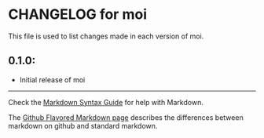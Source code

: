 # CHANGELOG for moi

This file is used to list changes made in each version of moi.

## 0.1.0:

* Initial release of moi

- - -
Check the [Markdown Syntax Guide](http://daringfireball.net/projects/markdown/syntax) for help with Markdown.

The [Github Flavored Markdown page](http://github.github.com/github-flavored-markdown/) describes the differences between markdown on github and standard markdown.
